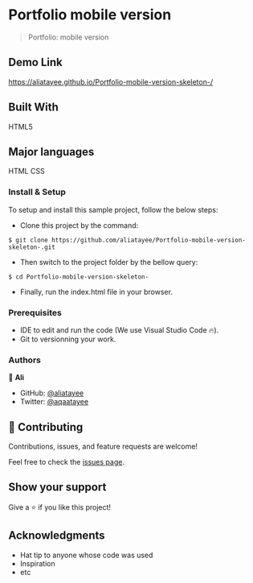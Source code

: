 
# Portfolio mobile version 
> Portfolio: mobile version  
## Demo Link
https://aliatayee.github.io/Portfolio-mobile-version-skeleton-/
## Built With
HTML5
## Major languages
HTML
CSS

### Install & Setup

To setup and install this sample project, follow the below steps:
- Clone this project by the command: 

```
$ git clone https://github.com/aliatayee/Portfolio-mobile-version-skeleton-.git
```

- Then switch to the project folder by the bellow query:

```
$ cd Portfolio-mobile-version-skeleton-
```

- Finally, run the index.html file in your browser.



### Prerequisites

- IDE to edit and run the code (We use Visual Studio Code 🔥).
- Git to versionning your work.

### Authors
👤 **Ali**

- GitHub: [@aliatayee](https://github.com/aliatayee)
- Twitter: [@aqaatayee](https://twitter.com/aqaatayee)

## 🤝 Contributing
Contributions, issues, and feature requests are welcome!

Feel free to check the [issues page](../../issues/).

## Show your support
Give a ⭐️ if you like this project!

## Acknowledgments
- Hat tip to anyone whose code was used
- Inspiration
- etc
